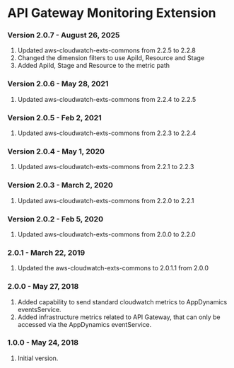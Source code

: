 # API Gateway Monitoring Extension
### Version 2.0.7 - August 26, 2025
1. Updated aws-cloudwatch-exts-commons from 2.2.5 to 2.2.8
2. Changed the dimension filters to use ApiId, Resource and Stage
3. Added ApiId, Stage and Resource to the metric path

### Version 2.0.6 - May 28, 2021
1. Updated aws-cloudwatch-exts-commons from 2.2.4 to 2.2.5

### Version 2.0.5 - Feb 2, 2021
1. Updated aws-cloudwatch-exts-commons from 2.2.3 to 2.2.4

### Version 2.0.4 - May 1, 2020
1. Updated aws-cloudwatch-exts-commons from 2.2.1 to 2.2.3

### Version 2.0.3 - March 2, 2020
1. Updated aws-cloudwatch-exts-commons from 2.2.0 to 2.2.1

### Version 2.0.2 - Feb 5, 2020
1. Updated aws-cloudwatch-exts-commons from 2.0.0 to 2.2.0

### 2.0.1 - March 22, 2019
1. Updated the aws-cloudwatch-exts-commons to 2.0.1.1 from 2.0.0

### 2.0.0 - May 27, 2018
1. Added capability to send standard cloudwatch metrics to AppDynamics eventsService.
2. Added infrastructure metrics related to API Gateway, that can only be accessed via the AppDynamics eventService.

### 1.0.0 - May 24, 2018
1. Initial version.
